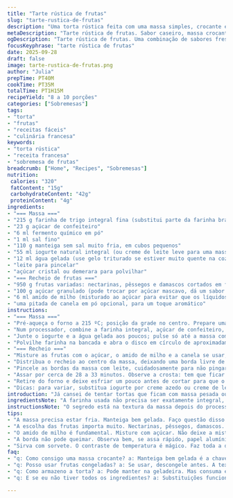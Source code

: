 ```yaml
---
title: "Tarte rústica de frutas"
slug: "tarte-rustica-de-frutas"
description: "Uma torta rústica feita com uma massa simples, crocante e amanteigada, recheada com uma mistura suculenta de nectarinas, pêssegos e damascos. A doçura natural das frutas é equilibrada pela leve acidez e a textura da crosta dá aquele contraste bom. Cozida até a borda dourar e os sucos borbulharem, resultando num aroma convidativo e visual rústico que remete à cozinha caseira e campestre."
metaDescription: "Tarte rústica de frutas. Sabor caseiro, massa crocante, frutas suculentas; simples e deliciosa, perfeita para qualquer ocasião."
ogDescription: "Tarte rústica de frutas. Uma combinação de sabores frescos, massa quebradiça; perfeita para sobremesa ou lanche. Não perca."
focusKeyphrase: "tarte rústica de frutas"
date: 2025-09-28
draft: false
image: tarte-rustica-de-frutas.png
author: "Julia"
prepTime: PT40M
cookTime: PT35M
totalTime: PT1H15M
recipeYield: "8 a 10 porções"
categories: ["Sobremesas"]
tags:
- "torta"
- "frutas"
- "receitas fáceis"
- "culinária francesa"
keywords:
- "torta rústica"
- "receita francesa"
- "sobremesa de frutas"
breadcrumb: ["Home", "Recipes", "Sobremesas"]
nutrition: 
 calories: "320"
 fatContent: "15g"
 carbohydrateContent: "42g"
 proteinContent: "4g"
ingredients:
- "=== Massa ==="
- "215 g farinha de trigo integral fina (substitui parte da farinha branca para textura e sabor; dá um toque rústico)"
- "23 g açúcar de confeiteiro"
- "6 ml fermento químico em pó"
- "1 ml sal fino"
- "110 g manteiga sem sal muito fria, em cubos pequenos"
- "55 ml iogurte natural integral (ou creme de leite leve para uma massa mais rica)"
- "12 ml água gelada (use gelo triturado se estiver muito quente na cozinha)"
- "leite para pincelar"
- "açúcar cristal ou demerara para polvilhar"
- "=== Recheio de frutas ==="
- "950 g frutas variadas: nectarinas, pêssegos e damascos cortados em fatias finas e uniformes"
- "100 g açúcar granulado (pode trocar por açúcar mascavo, dá um sabor mais caramelo)"
- "6 ml amido de milho (misturado ao açúcar para evitar que os líquidos fiquem muito soltos)"
- "uma pitada de canela em pó opcional, para um toque aromático"
instructions:
- "=== Massa ==="
- "Pré-aqueça o forno a 215 ºC; posição da grade no centro. Prepare uma assadeira com tapete de silicone ou papel manteiga para evitar grudar. A manteiga deve estar gelada, senso comum mas crucial: ajuda a criar uma textura quebradiça com bolhas pequenas, não gordurosa."
- "Num processador, combine a farinha integral, açúcar de confeiteiro, fermento e sal; pulse rápido pra misturar. Adicione a manteiga e processe em pulsos curtos até parecer pequenos grãos do tamanho de ervilhas, sinal da gordura distribuída, que vai dar uma crocância firme mas delicada."
- "Junte o iogurte e a água gelada aos poucos; pulse só até a massa começar a unir – não deve formar uma bola completamente homogênea, para não ativar o glúten e virar massa dura. Se precisar, pingue um pouquinho mais de água gelada, mas cuidado pra não encharcar. Tire do processador e forme um disco com as mãos rapidamente sem aquecer demais."
- "Polvilhe farinha na bancada e abra o disco em círculo de aproximadamente 35 cm (14 polegadas). Tente manter uma espessura uniforme, porque massas muito finas queimam rápido, e grossas ficam cruas no meio. Transfira com cuidado para a assadeira – o ideal é enrolar no rolo e desenrolar já sobre o papel."
- "=== Recheio ==="
- "Misture as frutas com o açúcar, o amido de milho e a canela se usar, numa tigela grande. O amido vai absorver o excesso de líquido durante o cozimento, evitando que a crosta fique encharcada e garantindo que os pedaços de fruta fiquem bonitos e firmes. Se as frutas estiverem muito maduras, reduza o açúcar pra equilibrar doçura e acidez."
- "Distribua o recheio ao centro da massa, deixando uma borda livre de uns 5 cm – não pano de prato, dobra cuidadosa pra fechar e criar pregas rústicas. Não force a dobra demais pra não rasgar a massa ao assar; pregas deixam visual bonito e as frutas apararem suculência sem escorrer."
- "Pincele as bordas da massa com leite, cuidadosamente para não pingar nas frutas, e polvilhe açúcar cristal na borda – isso vai criar uma textura crocante e um brilho dourado no forno."
- "Assar por cerca de 28 a 33 minutos. Observe a crosta: tem que ficar bem dourada e firme. Os líquidos das frutas devem borbulhar e soltar aroma intenso, sinal que caramelização está rolando. Se o açúcar começar a escurecer muito rápido nas bordas, cubra com papel alumínio para não queimar. Use tempo como guia, mas prioridade para a cor e o som do borbulhar."
- "Retire do forno e deixe esfriar um pouco antes de cortar para que o recheio se assente e não escorra ao servir. Sirva ainda morna com iogurte natural ou uma bola de sorvete de creme – essa combinação fresca equilibra a doçura e traz contraste de temperatura que é ouro."
- "Dicas: para variar, substitua iogurte por creme azedo ou creme de leite para uma massa mais amanteigada. Se estiver sem fermento químico, pode usar bicarbonato só se acrescentar um ácido (exemplo: umas gotas de limão no iogurte). Caso as frutas estejam muito firmes, dê uma leve passada rápida em frigideira para amolecer antes de montar."
introduction: "Já cansei de tentar tortas que ficam com massa pesada ou recheio encharcado; depois de algumas tentativas com frutas e experimentos na massa, descobri uns macetes importantes. Massa rica, fria e manuseada com pressa cria essa crocância leve e ao mesmo tempo firme, que não desmancha no meio do preparo. O uso do amido de milho para o recheio é salvador contra aquela água que chega do aquecimento das frutas maduras. Mudar um pouco a farinha tradicional por integral dá um toque que lembra a casa da avó, além de encorpar a textura, sem pesar. A gente aprende na prática que bom é juntar as frutas da estação, fatiar fino e distribuir com cuidado, sem exagero no recheio para não transbordar. Parece bobagem, mas o cuidado na preparação da borda faz toda a diferença na apresentação e na firmeza da torta. Cheiro de fruta caramelizando e massa dourada no forno… difícil resistir."
ingredientsNote: "A farinha usada não precisa ser exatamente integral, pode variar conforme o que tiver em casa, até farinha de aveia funciona se quiser inovar, só cuidado para não alterar a liga. Açúcar mascavo é mais escuro, então se estiver fazendo uma torta mais aberta, o visual muda, mas o sabor fica mais complexo. Manteiga tem que estar bem fria, não vale usar margarina ou manteiga amolecida, isso compromete totalmente a textura. Iogurte natural pode ser substituído por creme de leite, se quiser algo mais gorduroso e suave na massa. Sobre as frutas, escolha as que estiverem frescas e firmes, mesmo as maduras podem ser levemente firmes para evitar que soltem muito líquido. Sempre corte em fatias finas e uniformes para um cozimento homogêneo. Se estiver muito quente, é melhor preparar a massa com as mãos frias e usar gelo em vez de água gelada no processo."
instructionsNote: "O segredo está na textura da massa depois do processamento: deve parecer areia grossa com pedacinhos de manteiga, não uma bola homogênea. Isso garante quando assar a crocância quebradiça. Pra abrir a massa, sempre polvilhe farinha com moderação para evitar que ela grude, mas sem exagero para não endurecer. No recheio, misturar frutas com açúcar e amido evita aquela calda aguada que estraga tudo e mantém a massa crocante. Durante o cozimento, se as bordas dourarem rápido demais, cubra com papel alumínio para proteger e deixe o centro continuar cozinhando. Siga mais os sinais visuais e sonoros que o relógio. Quando a borda está dourada e o recheio borbulhando, pode tirar. Ao tirar do forno, é melhor esperar esfriar levemente, assim o recheio não escorre na hora de cortar e tudo mantém a forma rústica bonita."
tips:
- "A massa precisa estar fria. Manteiga bem gelada. Faço questão disso. Se não, a crocância vai embora. Use água bem gelada. E não misture demais."
- "A escolha das frutas importa muito. Nectarinas, pêssegos, damascos. Variar frutas é essencial. Se usar mango, fica bom também. Mas cuidado, pode soltar mais água."
- "O amido de milho é fundamental. Misture com açúcar. Não deixe a mistura aguada. E se as frutas estiverem muito maduras, reduza o açúcar. A amargura aparece."
- "A borda não pode queimar. Observa bem, se assa rápido, papel alumínio. Páro tudo e cubro pra proteger. Tempo é bom, mas cor é melhor. Olho sempre."
- "Sirva com sorvete. O contraste de temperatura é mágico. Faz toda a diferença. Ou com iogurte fresco. Isso equilibra a doçura e traz leveza ao prato."
faq:
- "q: Como consigo uma massa crocante? a: Manteiga bem gelada é a chave. A temperatura serve. Não mistura demais. E água fria."
- "q: Posso usar frutas congeladas? a: Se usar, descongele antes. A textura muda. E pode soltar água. Tenha cuidado."
- "q: Como armazeno a torta? a: Pode manter na geladeira. Mas consuma em dois dias. Crocância perde. Melhor servir fresco."
- "q: E se eu não tiver todos os ingredientes? a: Substituições funcionam. Uso creme de leite no lugar de iogurte. Mas sem exagerar na substituição."

---
```

